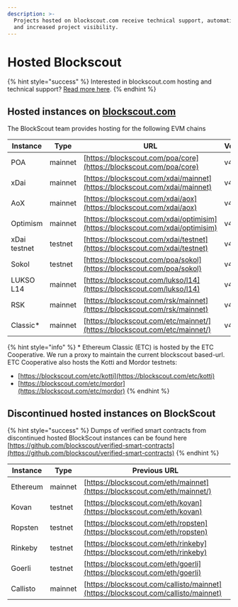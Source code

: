 ```yaml
---
description: >-
  Projects hosted on blockscout.com receive technical support, automatic updates
  and increased project visibility.
---
```


# Hosted Blockscout

{% hint style="success" %}
Interested in blockscout.com hosting and technical support? [Read more here](../../for-projects/premium-features/your-chain-on-blockscout.com.md).
{% endhint %}

## Hosted instances on [blockscout.com](http://blockscout.com)

The BlockScout team provides hosting for the following EVM chains

| Instance     | Type    | URL                                                                            | Version |
| ------------ | ------- | ------------------------------------------------------------------------------ | ------- |
| POA          | mainnet | [https://blockscout.com/poa/core](https://blockscout.com/poa/core)             | v4.1.2  |
| xDai         | mainnet | [https://blockscout.com/xdai/mainnet](https://blockscout.com/xdai/mainnet)     | v4.1.2  |
| AoX          | mainnet | [https://blockscout.com/xdai/aox](https://blockscout.com/xdai/aox)             | v4.1.3  |
| Optimism     | mainnet | [https://blockscout.com/xdai/optimisim](https://blockscout.com/xdai/optimisim) | v4.1.3  |
| xDai testnet | testnet | [https://blockscout.com/xdai/testnet](https://blockscout.com/xdai/testnet)     | v4.1.2  |
| Sokol        | testnet | [https://blockscout.com/poa/sokol](https://blockscout.com/poa/sokol)           | v4.1.2  |
| LUKSO L14    | mainnet | [https://blockscout.com/lukso/l14](https://blockscout.com/lukso/l14)           | v4.1.3  |
| RSK          | mainnet | [https://blockscout.com/rsk/mainnet](https://blockscout.com/rsk/mainnet)       | v4.1.3  |
| Classic\*    | mainnet | [https://blockscout.com/etc/mainnet/](https://blockscout.com/etc/mainnet/)     | v4.1.1  |

{% hint style="info" %}
\* Ethereum Classic (ETC) is hosted by the ETC Cooperative. We run a proxy to maintain the current blockscout based-url. ETC Cooperative also hosts the Kotti and Mordor testnets:

* [https://blockscout.com/etc/kotti](https://blockscout.com/etc/kotti)
* [https://blockscout.com/etc/mordor](https://blockscout.com/etc/mordor)
{% endhint %}

## Discontinued hosted instances on BlockScout

{% hint style="success" %}
Dumps of verified smart contracts from discontinued hosted BlockScout instances can be found here [https://github.com/blockscout/verified-smart-contracts](https://github.com/blockscout/verified-smart-contracts)
{% endhint %}

| Instance | Type    | Previous URL                                                                       |
| -------- | ------- | ---------------------------------------------------------------------------------- |
| Ethereum | mainnet | [https://blockscout.com/eth/mainnet](https://blockscout.com/eth/mainnet/)          |
| Kovan    | testnet | [https://blockscout.com/eth/kovan](https://blockscout.com/eth/kovan)               |
| Ropsten  | testnet | [https://blockscout.com/eth/ropsten](https://blockscout.com/eth/ropsten)           |
| Rinkeby  | testnet | [https://blockscout.com/eth/rinkeby](https://blockscout.com/eth/rinkeby)           |
| Goerli   | testnet | [https://blockscout.com/eth/goerli](https://blockscout.com/eth/goerli)             |
| Callisto | mainnet | [https://blockscout.com/callisto/mainnet](https://blockscout.com/callisto/mainnet) |
